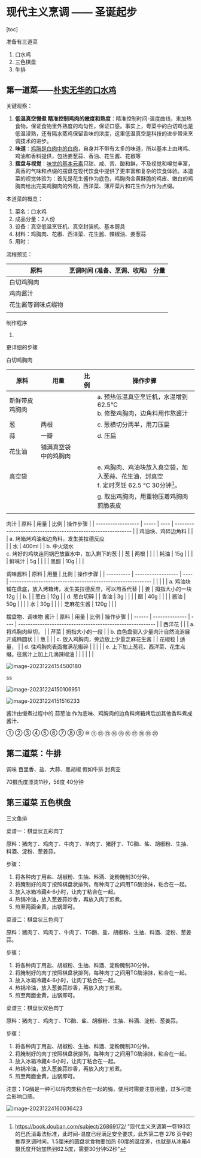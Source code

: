 # 现代主义烹调 —— 圣诞起步

[toc]

准备有三道菜

1. 口水鸡
2. 三色棋盘
3. 牛排

## 第一道菜——[朴实无华的口水鸡](https://www.bilibili.com/video/BV1vt411n7zh)

关键观察：

1. **低温真空慢煮 精准控制鸡肉的嫩度和熟度**：精准控制时间-温度曲线，来加热食物，保证食物里外熟度的均匀性，保证口感。事实上，粤菜中的白切鸡也是低温浸熟，还有隔水蒸鸡保留香味的浓度，这里低温真空是科技的进步带来烹调技术的进步。
2. **味道**：[鸡胸是白肉中的白肉](https://book.douban.com/subject/26869172/)，自身并不带有太多的味道，所以基本上由烤鸡、鸡油和香料提供，包括姜葱蒜、香油、花生酱、花椒等
3. **摆盘与视觉**：[味觉的基本元素](https://zh.wikipedia.org/wiki/%E5%91%B3%E8%A7%89)只甜、咸、苦、酸和鲜，不及视觉和嗅觉丰富，真香的气味和点缀的摆盘在现代饮食中提供了更丰富和复杂的饮食体验。本道菜的视觉体验为：首先是花生酱作为底色，鸡胸肉金黄酥脆的鸡皮、嫩白的鸡胸肉给出完美鸡胸肉的外观，西洋菜、薄芹菜片和花生作为作为点缀。

本道菜的概览：

1. 菜名：口水鸡 
2. 成品分量：2人份
3. 设备：真空低温烹饪机、真空封装机、基本厨具
4. 材料：鸡胸肉、花椒、西洋菜、花生酱、辣椒油、姜葱蒜
5. 用时：

流程预览：

| 原料               | 烹调时间 (准备、烹调、收尾) | 分量 |
| ------------------ | --------------------------- | ---- |
| 白切鸡胸肉         |                             |      |
| 鸡肉酱汁           |                             |      |
| 花生酱等调味点缀物 |                             |      |
|                    |                             |      |

制作程序

1. 

更详细的步骤

白切鸡胸肉

| 原料           | 用量                 | 比例 | 操作步骤                                                     |
| -------------- | -------------------- | ---- | ------------------------------------------------------------ |
| 新鲜带皮鸡胸肉 |                      |      | a. 预热低温真空烹饪机，水温增到62.5℃<br />b. 修整鸡胸肉，边角料用作熬酱汁<br /> |
| 葱             | 两根                 |      | c. 葱横切分两半，用刀压扁                                    |
| 蒜             | 一瓣                 |      | d. 压扁                                                      |
| 花生油         | 铺满真空袋中的鸡胸肉 |      |                                                              |
| 真空袋         |                      |      | e. 鸡胸肉、鸡油块放入真空袋，加入葱蒜、花生油，封真空<br />f. 定时烹饪 62.5 ℃ 30分钟[^1]。 |
|                |                      |      | g. 取出鸡胸肉，用重物压着鸡胸肉煎脆表皮                      |
|                |                      |      |                                                              |


肉汁
| 原料               | 用量  | 比例 | 操作步骤                                                     |
| ------------------ | ----- | ---- | ------------------------------------------------------------ |
| 鸡油块、鸡碎边角料 |       |      | a. 烤箱烤鸡油和边角料，发生美拉德反应<br />                  |
| 水                 | 400ml |      | b. 中火烧水<br />c. 烤好的鸡块连同锅巴放置水中，加入剩下的葱 |
| 葱                 | 两根  |      |                                                              |
| 耗油               | 15g   |      |                                                              |
| 鲜味汁             | 5g    |      |                                                              |
| 黑醋               | 10g   |      |                                                              |

调味酱料
| 原料       | 用量               | 比例 | 操作步骤                                                    |
| ---------- | ------------------ | ---- | ----------------------------------------------------------- |
|            |                    |      | a. 鸡油块铺在盘底，放入烤箱烤，发生美拉德反应，可以煎香代替 |
| 姜         | 拇指大小的一块 12g |      | b.                                                          |
| 葱白       | 12g                |      | d. 葱白切碎                                                 |
| 香油       | 3g                 |      |                                                             |
| 醋         | 40g                |      |                                                             |
| 酱油       | 50g                |      |                                                             |
| 水         | 30g                |      |                                                             |
| 芝麻花生酱 | 120g               |      |                                                             |

摆盘物、调味物
酱汁
| 原料   | 用量           | 比例 | 操作步骤                                                  |
| ------ | -------------- | ---- | --------------------------------------------------------- |
| 西洋花 |                |      | a. 将鸡胸肉纵切，                                         |
| 芹菜   | 拇指大小的一段 |      | b. 白色盘倒入少量肉汁自然流淌展开成椭圆状                 |
| 葱     |                |      | c. 放入鸡胸肉，旁边放上少量芝麻花生酱                     |
| 花椒粒 | 适量，         |      | d. 往鸡胸肉表面撒满花椒碎                                 |
|        |                |      | e. 上下加上葱花、西洋菜、花生点缀。往酱汁上加上几滴辣椒油 |
|        |                |      |                                                           |

![image-20231224154500180](D:\OneDrive\0001Surface\001Notes2\生活中若没有XX将会是个错误系列之——美食作家篇\assets\image-20231224154500180.png)


ss


[^1]: https://book.douban.com/subject/26869172/	"现代主义烹调第一卷193页的巴氏消毒法标准，此时间-温度已经满足安全要求，此外第二卷 276 页中的推荐烹调时间，1.5厘米的圆盘状食物要加热 60度的温度差，也就是从冰箱4摄氏度开始加热到62.5度，需要30分钟52秒"

![image-20231224150106951](D:\OneDrive\0001Surface\001Notes2\生活中若没有XX将会是个错误系列之——美食作家篇\assets\image-20231224150106951.png)

![image-20231224151516233](D:\OneDrive\0001Surface\001Notes2\生活中若没有XX将会是个错误系列之——美食作家篇\assets\image-20231224151516233.png)

酱汁由慢煮过程中的 蒜葱油 作为底味、鸡胸肉的边角料烤箱烤后加其他香料煮成酱汁、

① ② ③ ④ ⑤ ⑥ ⑦ ⑧ ⑨ ⑩
⑪ ⑫ ⑬ ⑭ ⑮ ⑯ ⑰ ⑱ ⑲ ⑳



## 第二道菜：牛排

调味 百里香、盐、大蒜、黑胡椒 假如牛排 封真空

70摄氏度漂烫11秒，56度 40分钟

## 第三道菜 五色棋盘

三文鱼排

菜谱一：棋盘状五彩肉丁

原料：猪肉丁、鸡肉丁、牛肉丁、羊肉丁、猪肝丁、TG酶、盐、胡椒粉、生抽、料酒、淀粉、葱姜蒜。

步骤：
1. 将各种肉丁用盐、胡椒粉、生抽、料酒、淀粉腌制30分钟。
2. 将腌制好的肉丁按照棋盘状排列，每种肉丁之间用TG酶涂抹，粘合在一起。
3. 放入冰箱冷藏4-6小时，让肉丁粘合在一起。
4. 热锅冷油，放入葱姜蒜炒香，再放入肉丁煎煮。
5. 煎至两面金黄，出锅即可。

菜谱二：棋盘状三色肉丁

原料：猪肉丁、鸡肉丁、牛肉丁、TG酶、盐、胡椒粉、生抽、料酒、淀粉、葱姜蒜。

步骤：
1. 将各种肉丁用盐、胡椒粉、生抽、料酒、淀粉腌制30分钟。
2. 将腌制好的肉丁按照棋盘状排列，每种肉丁之间用TG酶涂抹，粘合在一起。
3. 放入冰箱冷藏4-6小时，让肉丁粘合在一起。
4. 热锅冷油，放入葱姜蒜炒香，再放入肉丁煎煮。
5. 煎至两面金黄，出锅即可。

菜谱三：棋盘状双色肉丁

原料：猪肉丁、鸡肉丁、TG酶、盐、胡椒粉、生抽、料酒、淀粉、葱姜蒜。

步骤：
1. 将各种肉丁用盐、胡椒粉、生抽、料酒、淀粉腌制30分钟。
2. 将腌制好的肉丁按照棋盘状排列，每种肉丁之间用TG酶涂抹，粘合在一起。
3. 放入冰箱冷藏4-6小时，让肉丁粘合在一起。
4. 热锅冷油，放入葱姜蒜炒香，再放入肉丁煎煮。
5. 煎至两面金黄，出锅即可。

注意：TG酶是一种可以将肉类粘合在一起的酶，使用时需要注意用量，过多可能会影响口感。

![image-20231224160036423](D:\OneDrive\0001Surface\001Notes2\生活中若没有XX将会是个错误系列之——美食作家篇\assets\image-20231224160036423.png)